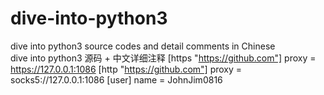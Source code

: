 # dive-into-python3
dive into python3 source codes and detail comments in Chinese  
dive into python3 源码 + 中文详细注释
[https "https://github.com"]
	proxy = https://127.0.0.1:1086
[http "https://github.com"]
	proxy = socks5://127.0.0.1:1086
[user]
	name = JohnJim0816